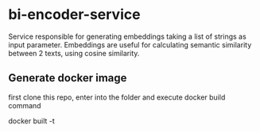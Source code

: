 # bi-encoder-service
Service responsible for generating embeddings taking a list of strings as input parameter. Embeddings are useful for calculating semantic similarity between 2 texts, using cosine similarity.

## Generate docker image

first clone this repo, enter into the folder and execute docker build command

docker built -t 